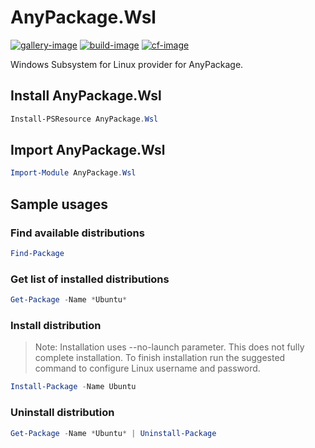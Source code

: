 # AnyPackage.Wsl

[![gallery-image]][gallery-site]
[![build-image]][build-site]
[![cf-image]][cf-site]

[gallery-image]: https://img.shields.io/powershellgallery/dt/AnyPackage.Wsl
[build-image]: https://img.shields.io/github/actions/workflow/status/anypackage/wsl/ci.yml
[cf-image]: https://img.shields.io/codefactor/grade/github/anypackage/wsl
[gallery-site]: https://www.powershellgallery.com/packages/AnyPackage.Wsl
[build-site]: https://github.com/anypackage/wsl/actions/workflows/ci.yml
[cf-site]: https://www.codefactor.io/repository/github/anypackage/wsl

Windows Subsystem for Linux provider for AnyPackage.

## Install AnyPackage.Wsl

```powershell
Install-PSResource AnyPackage.Wsl
```

## Import AnyPackage.Wsl

```powershell
Import-Module AnyPackage.Wsl
```

## Sample usages

### Find available distributions

```powershell
Find-Package
```

### Get list of installed distributions

```powershell
Get-Package -Name *Ubuntu*
```

### Install distribution

> Note: Installation uses --no-launch parameter. This does not fully complete
> installation. To finish installation run the suggested command to configure
> Linux username and password.

```powershell
Install-Package -Name Ubuntu
```

### Uninstall distribution

```powershell
Get-Package -Name *Ubuntu* | Uninstall-Package
```
